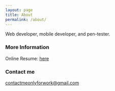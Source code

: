 ```yaml
---
layout: page
title: About
permalink: /about/
---
```


Web developer, mobile developer, and pen-tester. 

### More Information

Online Resume: [here](https://www.cs.utexas.edu/~sniper/)

### Contact me

[contactmeonlyforwork@gmail.com](mailto:contactmeonlyforwork@gmail.com)
